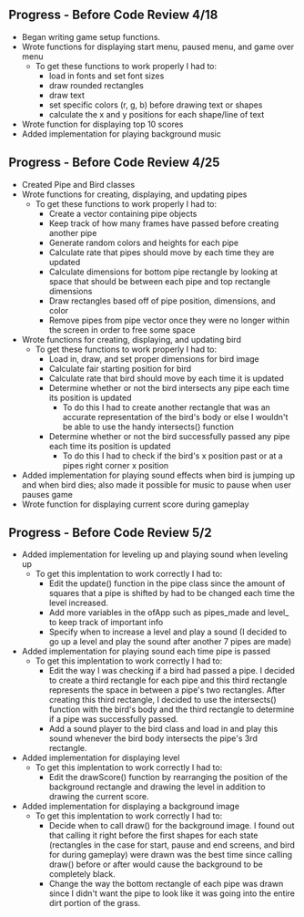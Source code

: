 ## Progress - Before Code Review 4/18
* Began writing game setup functions.
* Wrote functions for displaying start menu, paused menu, and game over menu
  * To get these functions to work properly I had to:
    * load in fonts and set font sizes
    * draw rounded rectangles
    * draw text
    * set specific colors (r, g, b) before drawing text or shapes
    * calculate the x and y positions for each shape/line of text
* Wrote function for displaying top 10 scores
* Added implementation for playing background music

## Progress - Before Code Review 4/25
* Created Pipe and Bird classes
* Wrote functions for creating, displaying, and updating pipes
  * To get these functions to work properly I had to:
    * Create a vector containing pipe objects
    * Keep track of how many frames have passed before creating another pipe
    * Generate random colors and heights for each pipe
    * Calculate rate that pipes should move by each time they are updated
    * Calculate dimensions for bottom pipe rectangle by looking at space that should be between each pipe and top rectangle dimensions
    * Draw rectangles based off of pipe position, dimensions, and color
    * Remove pipes from pipe vector once they were no longer within the screen in order to free some space
* Wrote functions for creating, displaying, and updating bird
  * To get these functions to work properly I had to:
    * Load in, draw, and set proper dimensions for bird image
    * Calculate fair starting position for bird
    * Calculate rate that bird should move by each time it is updated
    * Determine whether or not the bird intersects any pipe each time its position is updated
      * To do this I had to create another rectangle that was an accurate representation of the bird's body or else I wouldn't be able to use the handy intersects() function 
    * Determine whether or not the bird successfully passed any pipe each time its position is updated
      * To do this I had to check if the bird's x position past or at a pipes right corner x position
* Added implementation for playing sound effects when bird is jumping up and when bird dies; also made it possible for music to pause when user pauses game
* Wrote function for displaying current score during gameplay

## Progress - Before Code Review 5/2
* Added implementation for leveling up and playing sound when leveling up
  * To get this implentation to work correctly I had to:
    * Edit the update() function in the pipe class since the amount of squares that a pipe is shifted by had to be changed each time the level increased.
    * Add more variables in the ofApp such as pipes_made and level_ to keep track of important info
    * Specify when to increase a level and play a sound (I decided to go up a level and play the sound after another 7 pipes are made)
* Added implementation for playing sound each time pipe is passed
  * To get this implentation to work correctly I had to:
    * Edit the way I was checking if a bird had passed a pipe. I decided to create a third rectangle for each pipe and this third rectangle represents the space in between a pipe's two rectangles. After creating this third rectangle, I decided to use the intersects() function with the bird's body and the third rectangle to determine if a pipe was successfully passed.
    * Add a sound player to the bird class and load in and play this sound whenever the bird body intersects the pipe's 3rd rectangle.
* Added implementation for displaying level
   * To get this implentation to work correctly I had to:
     * Edit the drawScore() function by rearranging the position of the background rectangle and drawing the level in addition to drawing the current score.
* Added implementation for displaying a background image
   * To get this implentation to work correctly I had to:
     * Decide when to call draw() for the background image. I found out that calling it right before the first shapes for each state (rectangles in the case for start, pause and end screens, and bird for during gameplay) were drawn was the best time since calling draw() before or after would cause the background to be completely black.
     * Change the way the bottom rectangle of each pipe was drawn since I didn't want the pipe to look like it was going into the entire dirt portion of the grass.

